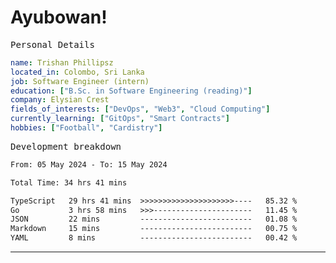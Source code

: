 # Ayubowan!

<samp>Personal Details</samp>

```yaml
name: Trishan Phillipsz
located_in: Colombo, Sri Lanka
job: Software Engineer (intern)
education: ["B.Sc. in Software Engineering (reading)"]
company: Elysian Crest
fields_of_interests: ["DevOps", "Web3", "Cloud Computing"]
currently_learning: ["GitOps", "Smart Contracts"]
hobbies: ["Football", "Cardistry"]
```

<samp>Development breakdown</samp>

<!--START_SECTION:waka-->

```txt
From: 05 May 2024 - To: 15 May 2024

Total Time: 34 hrs 41 mins

TypeScript   29 hrs 41 mins  >>>>>>>>>>>>>>>>>>>>>----   85.32 %
Go           3 hrs 58 mins   >>>----------------------   11.45 %
JSON         22 mins         -------------------------   01.08 %
Markdown     15 mins         -------------------------   00.75 %
YAML         8 mins          -------------------------   00.42 %
```

<!--END_SECTION:waka-->

---
